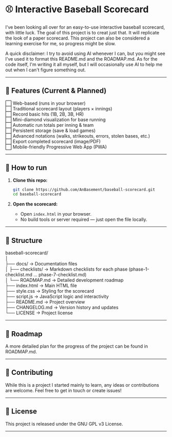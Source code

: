 # ⚾ Interactive Baseball Scorecard  

I've been looking all over for an easy-to-use interactive baseball scorecard, with little luck.
The goal of this project is to creat just that. It will replicate the look of a paper scorecard.
This project can also be considered a learning exercise for me, so progress might be slow.

A quick disclaimer: I try to avoid using AI whenever I can, but you might see I've used it to format this README.md and the ROADMAP.md.
As for the code itself, I'm writing it all myself, but I will occasionally use AI to help me out when I can't figure something out.

---

## 🎯 Features (Current & Planned)  

⬜ Web-based (runs in your browser)  
⬜ Traditional scorecard layout (players × innings)  
⬜ Record basic hits (1B, 2B, 3B, HR)  
⬜ Mini-diamond visualization for base running  
⬜ Automatic run totals per inning & team  
⬜ Persistent storage (save & load games)  
⬜ Advanced notations (walks, strikeouts, errors, stolen bases, etc.)  
⬜ Export completed scorecard (image/PDF)  
⬜ Mobile-friendly Progressive Web App (PWA)  

---

## 🚀 How to run  

1. **Clone this repo:**  
   ```bash
   git clone https://github.com/AnBasement/baseball-scorecard.git  
   cd baseball-scorecard
   ```
   
2. **Open the scorecard:**  
   - Open `index.html` in your browser.  
   - No build tools or server required — just open the file locally.

---

## 📂 Structure  

baseball-scorecard/  
│  
├── docs/                     → Documentation files  
│   ├── checklists/           → Markdown checklists for each phase (phase-1-checklist.md … phase-7-checklist.md)  
│   └── ROADMAP.md            → Detailed development roadmap  
├── index.html                → Main HTML file  
├── style.css                 → Styling for the scorecard  
├── script.js                 → JavaScript logic and interactivity  
├── README.md                 → Project overview  
├── CHANGELOG.md              → Version history and updates  
└── LICENSE                   → Project license

---

## 📌 Roadmap  

A more detailed plan for the progress of the project can be found in ROADMAP.md.  

---

## 🤝 Contributing  

While this is a project I started mainly to learn, any ideas or contributions are welcome. Feel free to get in touch or create issues!

---

## 📜 License  

This project is released under the GNU GPL v3 License.  

---
